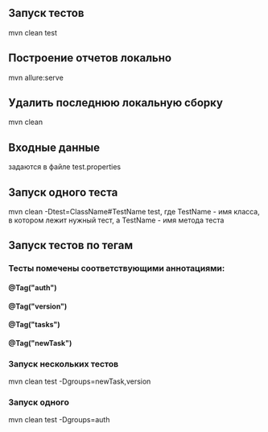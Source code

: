 ## Запуск тестов
mvn clean test

## Построение отчетов локально
mvn allure:serve

## Удалить последнюю локальную сборку
mvn clean

## Входные данные
задаются в файле test.properties

## Запуск одного теста
mvn clean -Dtest=ClassName#TestName test,
где TestName - имя класса, в котором лежит нужный тест, а TestName - имя метода теста

## Запуск тестов по тегам 
### Тесты помечены соответствующими аннотациями:
#### @Tag("auth")
#### @Tag("version")
#### @Tag("tasks")
#### @Tag("newTask")
### Запуск нескольких тестов
mvn clean test -Dgroups=newTask,version
### Запуск одного
mvn clean test -Dgroups=auth